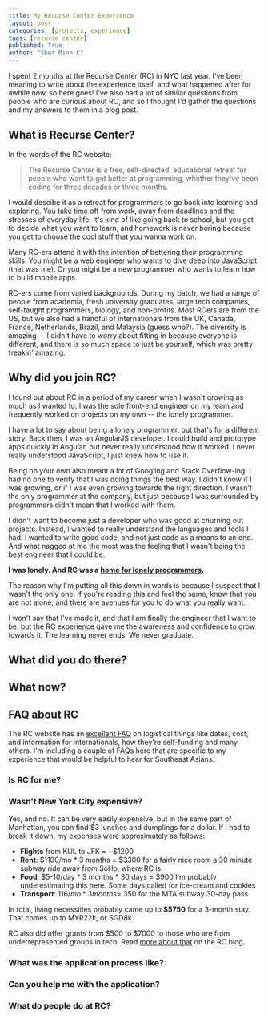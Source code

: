 ```yaml
---
title: My Recurse Center Experience
layout: post
categories: [projects, experience]
tags: [recurse center]
published: True
author: "Sher Minn C"
---
```


I spent 2 months at the Recurse Center (RC) in NYC last year. I've been meaning to write about the experience itself, and what happened after for awhile now, so here goes! I've also had a lot of similar questions from people who are curious about RC, and so I thought I'd gather the questions and my answers to them in a blog post. 

## What is Recurse Center?
In the words of the RC website:

> The Recurse Center is a free, self-directed, educational 
> retreat for people who want to get better at programming,
> whether they've been coding for three decades or three months.

I would descibe it as a retreat for programmers to go back into learning and exploring. You take time off from work, away from deadlines and the stresses of everyday life. It's kind of like going back to school, but you get to decide what you want to learn, and homework is never boring because you get to choose the cool stuff that you wanna work on. 

Many RC-ers attend it with the intention of bettering their programming skills. You might be a web engineer who wants to dive deep into JavaScript (that was me). Or you might be a new programmer who wants to learn how to build mobile apps. 

RC-ers come from varied backgrounds. During my batch, we had a range of people from academia, fresh university graduates, large tech companies, self-taught programmers, biology, and non-profits. Most RCers are from the US, but we also had a handful of internationals from the UK, Canada, France, Netherlands, Brazil, and Malaysia (guess who?). The diversity is amazing -- I didn't have to worry about fitting in because everyone is different, and there is so much space to just be yourself, which was pretty freakin' amazing.

## Why did you join RC?
I found out about RC in a period of my career when I wasn't growing as much as I wanted to. I was the sole front-end engineer on my team and frequently worked on projects on my own -- the lonely programmer. 

I have a lot to say about being a lonely programmer, but that's for a different story. Back then, I was an AngularJS developer. I could build and prototype apps quickly in Angular, but never really understood how it worked. I never really understood JavaScript, I just knew how to use it.

Being on your own also meant a lot of Googling and Stack Overflow-ing. I had no one to verify that I was doing things the best way. I didn't know if I was growing, or if I was even growing towards the right direction. I wasn't the only programmer at the company, but just because I was surrounded by programmers didn't mean that I worked with them.

I didn't want to become just a developer who was good at churning out projects. Instead, I wanted to really understand the languages and tools I had. I wanted to write good code, and not just code as a means to an end. And what nagged at me the most was the feeling that I wasn't being the best engineer that I could be.

**I was lonely. And RC was a [home for lonely programmers](https://www.recurse.com/blog/1-summer-2012-applications-open).**

The reason why I'm putting all this down in words is because I suspect that I wasn't the only one. If you're reading this and feel the same, know that you are not alone, and there are avenues for you to do what you really want. 

I won't say that I've made it, and that I am finally the engineer that I want to be, but the RC experience gave me the awareness and confidence to grow towards it. The learning never ends. We never graduate.

## What did you do there?

## What now?



## FAQ about RC
The RC website has an [excellent FAQ](https://www.recurse.com/faq) on logistical things like dates, cost, and information for internationals, how they're self-funding and many others. I'm including a couple of FAQs here that are specific to my experience that would be helpful to hear for Southeast Asians.

### Is RC for me?

### Wasn't New York City expensive?
Yes, and no. It can be very easily expensive, but in the same part of Manhattan, you can find $3 lunches and dumplings for a dollar. If I had to break it down, my expenses were approximately as follows:

* **Flights** from KUL to JFK = ~$1200
* **Rent**: $1100/mo * 3 months = $3300 
for a fairly nice room a 30 minute subway ride away from SoHo, where RC is
* **Food**: $5-10/day * 3 months * 30 days = $900
I'm probably underestimating this here. Some days called for ice-cream and cookies
* **Transport**: $116/mo * 3 months = ~$350 
for the MTA subway 30-day pass

In total, living necessities probably came up to **$5750** for a 3-month stay. That comes up to MYR22k, or SGD8k.

RC also did offer grants from $500 to $7000 to those who are from underrepresented groups in tech. Read [more about that](https://www.recurse.com/blog/1-summer-2012-applications-open) on the RC blog. 

### What was the application process like?


### Can you help me with the application?

### What do people do at RC?



